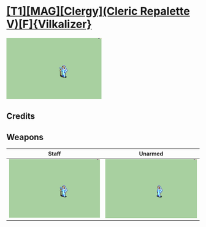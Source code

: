 # [\[T1\]\[MAG\]\[Clergy\]\(Cleric Repalette V\)\[F\]{Vilkalizer}](./)

<img src="./7.%20Staff/Staff_000.png" alt="[T1][MAG][Clergy](Cleric Repalette V)[F]{Vilkalizer} standing" />

## Credits



## Weapons


|Staff |Unarmed |
|  :---: | :---: |
| <img alt="Staff animation" src="./7.%20Staff/Staff.gif" /> | <img alt="Unarmed animation" src="./8.%20Unarmed/Unarmed.gif" /> |

